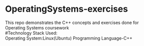 # OperatingSystems-exercises
This repo demonstrates the C++ concepts and exercises done for Operating Systems coursework                        
#Technology Stack Used:  
Operating System:Linux(Ubuntu) Programming Language-C++
